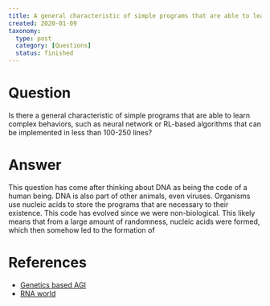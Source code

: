 ```yaml
---
title: A general characteristic of simple programs that are able to learn complex behaviors
created: 2020-01-09
taxonomy:
  type: post
  category: [Questions]
  status: finished
---
```


# Question
Is there a general characteristic of simple programs that are able to learn complex behaviors, such as neural network or RL-based algorithms that can be implemented in less than 100-250 lines?

# Answer
This question has come after thinking about DNA as being the code of a human being. DNA is also part of other animals, even viruses. Organisms use nucleic acids to store the programs that are necessary to their existence. This code has evolved since we were non-biological. This likely means that from a large amount of randomness, nucleic acids were formed, which then somehow led to the formation of

# References
* [Genetics based AGI](../../../../agi/genetics-based-agi)
* [RNA world](https://en.wikipedia.org/wiki/RNA_world)
